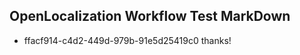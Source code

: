 ## OpenLocalization Workflow Test MarkDown
* ffacf914-c4d2-449d-979b-91e5d25419c0 thanks!

<!--HONumber=Aug16_HO5-->


